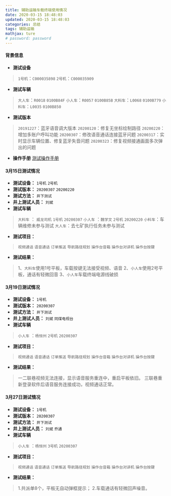 ```yaml
---
title: 辅助运输车载终端使用情况
date: 2020-03-15 18:48:03
updated: 2020-03-15 18:48:03
categories: 总结
tags: 辅助运输
mathjax: ture
# password: password
---
```


#### 背景信息
* **测试设备**
> `1号机`：`C000035898`
> `2号机`：`C000035909`

* **测试车辆**
> `大人车`：`R0018` `0100B84F`
> `小人车`：`R0057` `0100B85B`
> `大料车`：`L0068` `0100B779`
> `小料车`：`L0035` `0100B850`

* **测试版本**
> `20191227`：蓝牙语音调大版本
> `20200120`：修复无坐标绘制路径
> `20200220`：增加多账户呼叫功能
> `20200307`：修改语音通话连接蓝牙问题
> `20200317`：实时显示车辆位置、修复蓝牙失音问题
> `20200323`：修复视频接通画面多次弹出的问题

* **操作手册**
[测试操作手册](https://rhtect.github.io/2020/01/16/wendang-manual-pad/)


#### 3月15日测试情况
* **测试设备：** `1号机` `2号机`
* **测试版本：** `20200307` `20200220`
* **测试方法：** `井下测试`
* **井上测试人员：** `刘斌`
* **测试车辆** 
> `大料车` ： `威龙司机` `1号机` `20200307`
> `小人车` ：``魏学文`` `2号机` `20200220`
> `小料车`：车辆维修未参与测试
> `大人车`：去七矿执行任务未参与测试
* **测试项目：** 
> `视频通话` `语音通话` `订单推送` `导航路径规划` `操作台音箱` `操作台对讲机` `操作台按键`
* **测试结果：** 
> 1、`大料车`使用1号平板，车载按键无法接受视频、语音
> 2、`小人车`使用2号平板，通话有轻微回音
> 3、`小人车`车载终端电源线破损

#### 3月19日测试情况

* **测试设备：** `1号机`
* **测试版本：** `20200307`
* **测试方法：** `井下测试`
* **井上测试人员：** `刘斌` `同煤电视台`
* **测试车辆** 
> `小人车` ：``杨恒州`` `2号机` `20200307`
* **测试项目：** 
> `视频通话` `语音通话` `订单推送` `导航路径规划` `操作台音箱` `操作台对讲机` `操作台按键`
* **测试结果：** 
> 一二联巷视频无法连接，显示语音服务重连中，重启平板依旧。
> 三联巷重新登录软件后语音服务连接成功，视频通话正常。


#### 3月27日测试情况
* **测试设备：** `1号机`
* **测试版本：** `20200307`
* **测试方法：** `井下测试`
* **井上测试人员：** `刘斌` `乔通`
* **测试车辆** 
> `小人车` ：``杨恒州`` `3号机` `20200307`
* **测试项目：** 
> `视频通话` `语音通话` `订单推送` `导航路径规划` `操作台音箱` `操作台对讲机` `操作台按键`
* **测试结果：** 
> 1.共派单8个，平板无自动弹框提示；
> 2.车载通话有轻微回声噪音。